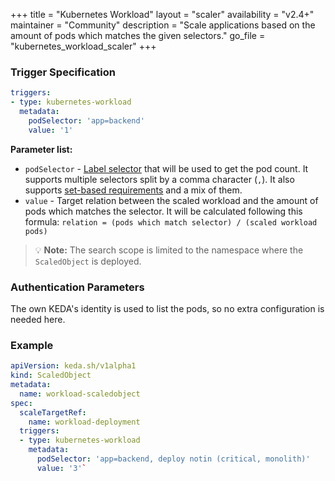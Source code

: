 +++
title = "Kubernetes Workload"
layout = "scaler"
availability = "v2.4+"
maintainer = "Community"
description = "Scale applications based on the amount of pods which matches the given selectors."
go_file = "kubernetes_workload_scaler"
+++

### Trigger Specification

```yaml
triggers:
- type: kubernetes-workload
  metadata:
    podSelector: 'app=backend'
    value: '1'
```

**Parameter list:**

- `podSelector` - [Label selector](https://kubernetes.io/docs/concepts/overview/working-with-objects/labels/#label-selectors) that will be used to get the pod count. It supports multiple selectors split by a comma character (`,`). It also supports [set-based requirements](https://kubernetes.io/docs/concepts/overview/working-with-objects/labels/#set-based-requirement) and a mix of them.
- `value` - Target relation between the scaled workload and the amount of pods which matches the selector. It will be calculated following this formula: `relation = (pods which match selector) / (scaled workload pods)`

> 💡 **Note:** The search scope is limited to the namespace where the `ScaledObject` is deployed.

### Authentication Parameters

The own KEDA's identity is used to list the pods, so no extra configuration is needed here.

### Example

```yaml
apiVersion: keda.sh/v1alpha1
kind: ScaledObject
metadata:
  name: workload-scaledobject
spec:
  scaleTargetRef:
    name: workload-deployment
  triggers:
  - type: kubernetes-workload
    metadata:
      podSelector: 'app=backend, deploy notin (critical, monolith)'
      value: '3'`
```
